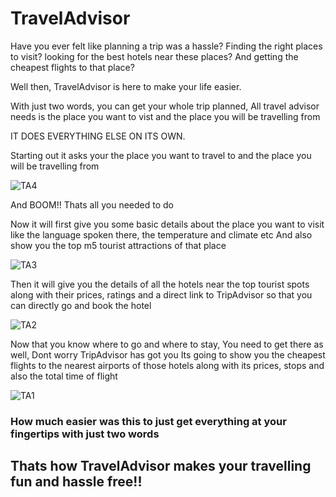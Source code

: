 # TravelAdvisor

Have you ever felt like planning a trip was a hassle? Finding the right places to visit? looking for the best hotels near these places? And getting the cheapest flights to that place?

Well then, TravelAdvisor is here to make your life easier.

With just two words, you can get your whole trip planned, All travel advisor needs is the place you want to vist and the place you will be travelling from

IT DOES EVERYTHING ELSE ON ITS OWN.

Starting out it asks your the place you want to travel to and the place you will be travelling from


![TA4](https://github.com/PraNavKumAr01/TravelAdvisor/assets/96071514/93fbae46-9b8d-4654-9910-829af0ae00aa)


And BOOM!! Thats all you needed to do

Now it will first give you some basic details about the place you want to visit like the language spoken there, the temperature and climate etc
And also show you the top m5 tourist attractions of that place


![TA3](https://github.com/PraNavKumAr01/TravelAdvisor/assets/96071514/27bb8a77-e904-4311-bb34-6fc486cf27de)


Then it will give you the details of all the hotels near the top tourist spots along with their prices, ratings and a direct link to TripAdvisor so that you can directly go and book the hotel


![TA2](https://github.com/PraNavKumAr01/TravelAdvisor/assets/96071514/b96856d2-68a4-43cf-870c-92b4b82df392)


Now that you know where to go and where to stay, You need to get there as well, Dont worry TripAdvisor has got you
Its going to show you the cheapest flights to the nearest airports of those hotels along with its prices, stops and also the total time of flight


![TA1](https://github.com/PraNavKumAr01/TravelAdvisor/assets/96071514/fc1c1ea1-8a4b-4115-b036-56140918fde4)


<h3>How much easier was this to just get everything at your fingertips with just two words</h3>

<h2>Thats how TravelAdvisor makes your travelling fun and hassle free!!</h2>


